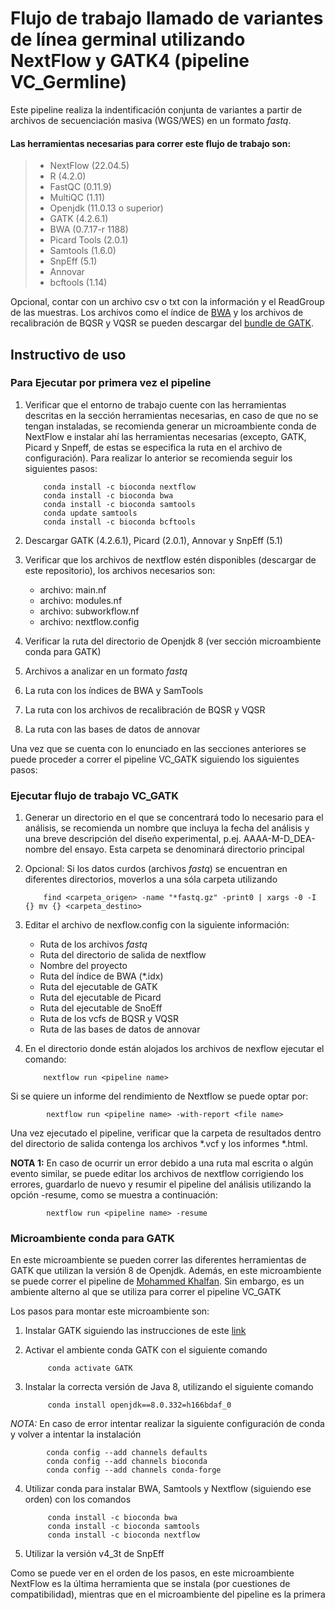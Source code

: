 # Flujo de trabajo llamado de variantes de línea germinal utilizando NextFlow y GATK4 (pipeline VC_Germline)

Este pipeline realiza la indentificación conjunta de variantes a partir de archivos de secuenciación masiva (WGS/WES) en un formato *fastq*.

#### Las herramientas necesarias para correr este flujo de trabajo son:
> 
> - NextFlow (22.04.5)
> - R (4.2.0) 
> - FastQC (0.11.9) 
> - MultiQC (1.11)
> - Openjdk (11.0.13 o superior)
> - GATK (4.2.6.1)
> - BWA (0.7.17-r 1188)
> - Picard Tools (2.0.1)
> - Samtools (1.6.0)
> - SnpEff (5.1)
> - Annovar
> - bcftools (1.14)
> 

Opcional, contar con un archivo csv o txt con la información y el ReadGroup de las muestras. 
Los archivos como el índice de [BWA](http://bio-bwa.sourceforge.net/) y los archivos de recalibración de BQSR y VQSR se pueden descargar del [bundle de GATK](https://console.cloud.google.com/storage/browser/genomics-public-data/resources/broad/hg38/v0;tab=objects?prefix=&forceOnObjectsSortingFiltering=false).  

## Instructivo de uso

### Para Ejecutar por primera vez el pipeline 
 
 1. Verificar que el entorno de trabajo cuente con las herramientas descritas en la sección herramientas necesarias, en caso de que no se tengan instaladas, se recomienda generar un microambiente conda de NextFlow e instalar ahí las herramientas necesarias (excepto, GATK, Picard y Snpeff, de estas se especifica la ruta en el archivo de configuración). Para realizar lo anterior se recomienda seguir los siguientes pasos:	
 
			conda install -c bioconda nextflow 
			conda install -c bioconda bwa
			conda install -c bioconda samtools
			conda update samtools
			conda install -c bioconda bcftools 

 2. Descargar GATK (4.2.6.1), Picard (2.0.1), Annovar y SnpEff (5.1)
 3. Verificar que los archivos de nextflow estén disponibles (descargar de este repositorio), los archivos necesarios son:
	- archivo: main.nf
	- archivo: modules.nf
	- archivo: subworkflow.nf
	- archivo: nextflow.config
 4. Verificar la ruta del directorio de Openjdk 8 (ver sección microambiente conda para GATK)
 5. Archivos a analizar en un formato *fastq*
 6. La ruta con los índices de BWA y SamTools
 7. La ruta con los archivos de recalibración de BQSR y VQSR
 8. La ruta con las bases de datos de annovar

Una vez que se cuenta con lo enunciado en las secciones anteriores se puede proceder a correr el pipeline VC_GATK siguiendo los siguientes pasos:

### Ejecutar flujo de trabajo VC_GATK

 1. Generar un directorio en el que se concentrará todo lo necesario para el análisis, se recomienda un nombre que incluya la fecha del análisis y una breve descripción del diseño experimental, p.ej. AAAA-M-D_DEA-nombre del ensayo. Esta carpeta se denominará directorio principal
 2. Opcional: Si los datos curdos (archivos *fastq*) se encuentran en diferentes directorios, moverlos a una sóla carpeta utilizando
 
			find <carpeta_origen> -name "*fastq.gz" -print0 | xargs -0 -I {} mv {} <carpeta_destino>
			
 3. Editar el archivo de nexflow.config con la siguiente información:
	- Ruta de los archivos *fastq*
	- Ruta del directorio de salida de nextflow
	- Nombre del proyecto 
	- Ruta del índice de BWA (*.idx)
	- Ruta del ejecutable de GATK
	- Ruta del ejecutable de Picard
	- Ruta del ejecutable de SnoEff
	- Ruta de los vcfs de BQSR y VQSR
	- Ruta de las bases de datos de annovar
 4. En el directorio donde están alojados los archivos de nexflow ejecutar el comando:
 
			nextflow run <pipeline name>
			
Si se quiere un informe del rendimiento de Nextflow se puede optar por:
 
			nextflow run <pipeline name> -with-report <file name>
			
Una vez ejecutado el pipeline, verificar que la carpeta de resultados dentro del directorio de salida contenga los archivos *.vcf y los informes *.html.
 
**NOTA 1:** En caso de ocurrir un error debido a una ruta mal escrita o algún evento similar, se puede editar los archivos de nextflow corrigiendo los errores, guardarlo de nuevo y resumir el pipeline del análisis utilizando la opción -resume, como se muestra a continuación: 

			nextflow run <pipeline name> -resume

### Microambiente conda para GATK 

En este microambiente se pueden correr las diferentes herramientas de GATK que utilizan la versión 8 de Openjdk. Además, en este microambiente se puede correr el pipeline de [Mohammed Khalfan](https://github.com/gencorefacility/variant-calling-pipeline-gatk4). Sin embargo, es un ambiente alterno al que se utiliza para correr el pipeline VC_GATK

Los pasos para montar este microambiente son:
1. Instalar GATK siguiendo las instrucciones de este [link](https://gatk.broadinstitute.org/hc/en-us/articles/360035889851--How-to-Install-and-use-Conda-for-GATK4)
2. Activar el ambiente conda GATK con el siguiente comando

			conda activate GATK
			
3. Instalar la correcta versión de Java 8, utilizando el siguiente comando
			
			conda install openjdk==8.0.332=h166bdaf_0 

 *NOTA:* En caso de error intentar realizar la siguiente configuración de conda y volver a intentar la instalación 

			conda config --add channels defaults
			conda config --add channels bioconda
			conda config --add channels conda-forge
			
4. Utilizar conda para instalar BWA, Samtools y Nextflow (siguiendo ese orden) con los comandos

			conda install -c bioconda bwa
			conda install -c bioconda samtools
			conda install -c bioconda nextflow

5. Utilizar la versión v4_3t de SnpEff

Como se puede ver en el orden de los pasos, en este microambiente NextFlow es la última herramienta que se instala (por cuestiones de compatibilidad), mientras que en el microambiente del pipeline es la primera
